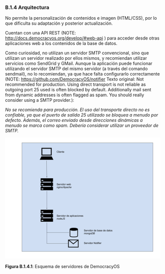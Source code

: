 ### B.1.4 Arquitectura

No permite la personalización de contenidos e imagen (HTML/CSS), por lo que dificulta su adaptación y posterior actualización. 

Cuentan con una API REST (NOTE:  http://docs.democracyos.org/develop/#web-api ) para acceder desde otras aplicaciones web a los contenidos de la base de datos. 

Como curiosidad, no utilizan un servidor SMTP convencional, sino que utilizan un servidor realizado por ellos mismos, y recomiendan utilizar servicios como SendGrid y GMail. Aunque la aplicación puede funcionar utilizando el servidor SMTP del mismo servidor (a través del comando sendmail), no lo recomiendan, ya que hace falta configurarlo correctamente (NOTE:  https://github.com/DemocracyOS/notifier 
Texto original: Not recommended for production. Using direct transport is not reliable as outgoing port 25 used is often blocked by default. Additionally mail sent from dynamic addresses is often flagged as spam. You should really consider using a SMTP provider.): 

*No se recomienda para producción. El uso del transporte directo no es confiable, ya que el puerto de salida 25 utilizado se bloquea a menudo por defecto. Además, el correo enviado desde direcciones dinámicas a menudo se marca como spam. Debería considerar utilizar un proveedor de SMTP.*

![image alt text](image_1.png)

**Figura B.1.4.1**: Esquema de servidores de DemocracyOS
